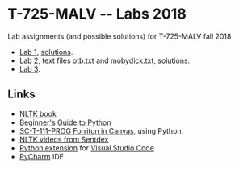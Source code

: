 # T-725-MALV -- Labs 2018
Lab assignments (and possible solutions) for T-725-MALV fall 2018

* [Lab 1](Lab1.md), [solutions](Sol1.md).
* [Lab 2](Lab2.md), text files [otb.txt](otb.txt) and [mobydick.txt](mobydick.txt), [solutions](Sol2.md).
* [Lab 3](Lab3.md).

## Links

* [NLTK book](http://www.nltk.org/book/)
* [Beginner's Guide to Python](https://wiki.python.org/moin/BeginnersGuide)
* [SC-T-111-PROG Forritun in Canvas](https://reykjavik.instructure.com/courses/1573), using Python.
* [NLTK videos from Sentdex](https://www.youtube.com/playlist?list=PLQVvvaa0QuDf2JswnfiGkliBInZnIC4HL)
* [Python extension](https://marketplace.visualstudio.com/items?itemName=ms-python.python) for [Visual Studio Code](https://code.visualstudio.com/)
* [PyCharm](https://www.jetbrains.com/pycharm/) IDE
